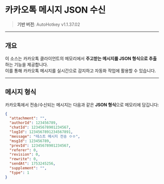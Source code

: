 # 카카오톡 메시지 JSON 수신

> **기반 버전**: AutoHotkey v1.1.37.02

---

## 개요

이 소스는 카카오톡 클라이언트의 메모리에서 **주고받는 메시지를 JSON 형식으로 추출**하는 기능을 제공합니다.  
이를 통해 카카오톡 메시지를 실시간으로 감지하고 자동화 작업에 활용할 수 있습니다.

---

## 메시지 형식

카카오톡에서 전송/수신되는 메시지는 다음과 같은 **JSON 형식**으로 메모리에 담깁니다:

```json
{
  "attachment": "",
  "authorId": 123456789,
  "chatId": 12345678901234567,
  "logId": 1234567891234567891,
  "message": "테스트 메시지 전송 ㅇㅇ",
  "msgId": 123456789,
  "prevId": 12345678901234567,
  "referer": 0,
  "revision": 0,
  "rewrite": 0,
  "sendAt": 1753245256,
  "supplement": "",
  "type": 1
}
